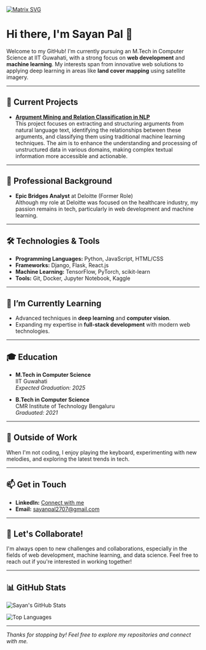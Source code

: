 [![Matrix SVG](https://raw.githubusercontent.com/rodrigograca31/rodrigograca31/master/matrix.svg)](https://www.youtube.com/watch?v=SDkAGkd4NLc) 
# Hi there, I'm Sayan Pal 👋

Welcome to my GitHub! I'm currently pursuing an M.Tech in Computer Science at IIT Guwahati, with a strong focus on **web development** and **machine learning**. My interests span from innovative web solutions to applying deep learning in areas like **land cover mapping** using satellite imagery.

---

## 🔭 Current Projects

- **[Argument Mining and Relation Classification in NLP](#)**  
  This project focuses on extracting and structuring arguments from natural language text, identifying the relationships between these arguments, and classifying them using traditional machine learning techniques. The aim is to enhance the understanding and processing of unstructured data in various domains, making complex textual information more accessible and actionable.

---
## 💼 Professional Background

- **Epic Bridges Analyst** at Deloitte (Former Role)  
  Although my role at Deloitte was focused on the healthcare industry, my passion remains in tech, particularly in web development and machine learning.

---

## 🛠️ Technologies & Tools

- **Programming Languages:** Python, JavaScript, HTML/CSS
- **Frameworks:** Django, Flask, React.js
- **Machine Learning:** TensorFlow, PyTorch, scikit-learn
- **Tools:** Git, Docker, Jupyter Notebook, Kaggle

---

## 🌱 I’m Currently Learning

- Advanced techniques in **deep learning** and **computer vision**.
- Expanding my expertise in **full-stack development** with modern web technologies.

---

## 🎓 Education

- **M.Tech in Computer Science**  
  IIT Guwahati  
  *Expected Graduation: 2025*

- **B.Tech in Computer Science**  
  CMR Institute of Technology Bengaluru  
  *Graduated: 2021*

---

## 🎹 Outside of Work

When I'm not coding, I enjoy playing the keyboard, experimenting with new melodies, and exploring the latest trends in tech.

---

## 📫 Get in Touch

- **LinkedIn:** [Connect with me](https://www.linkedin.com/in/sayanpal27/)
- **Email:** sayanpal2707@gmail.com

---

## 💬 Let's Collaborate!

I'm always open to new challenges and collaborations, especially in the fields of web development, machine learning, and data science. Feel free to reach out if you're interested in working together!

---

## 📊 GitHub Stats

![Sayan's GitHub Stats](https://github-readme-stats.vercel.app/api?username=SayanPal27&show_icons=true&theme=radical)

![Top Languages](https://github-readme-stats.vercel.app/api/top-langs/?username=SayanPal27&layout=compact&theme=radical)

---

*Thanks for stopping by! Feel free to explore my repositories and connect with me.*
